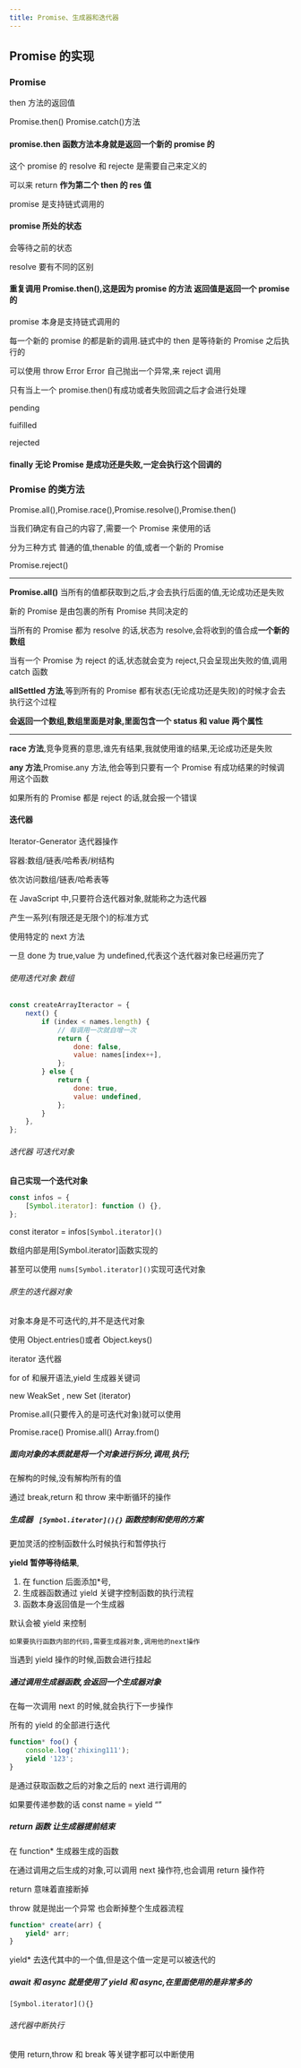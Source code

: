 ```yaml
---
title: Promise、生成器和迭代器
---
```


## Promise 的实现

### Promise

then 方法的返回值

Promise.then() Promise.catch()方法

#### promise.then 函数方法本身就是返回一个新的 promise 的

这个 promise 的 resolve 和 rejecte 是需要自己来定义的

可以来 return **作为第二个 then 的 res 值**

promise 是支持链式调用的

#### promise 所处的状态

会等待之前的状态

resolve 要有不同的区别

#### 重复调用 Promise.then(),这是因为 promise 的方法 返回值是返回一个 promise 的

promise 本身是支持链式调用的

每一个新的 promise 的都是新的调用.链式中的 then 是等待新的 Promise 之后执行的

可以使用 throw Error Error 自己抛出一个异常,来 reject 调用

只有当上一个 promise.then()有成功或者失败回调之后才会进行处理

pending

fuifilled

rejected

#### finally 无论 Promise 是成功还是失败,一定会执行这个回调的

### Promise 的类方法

Promise.all(),Promise.race(),Promise.resolve(),Promise.then()

当我们确定有自己的内容了,需要一个 Promise 来使用的话

分为三种方式 普通的值,thenable 的值,或者一个新的 Promise

Promise.reject()

---

**Promise.all()** 当所有的值都获取到之后,才会去执行后面的值,无论成功还是失败

新的 Promise 是由包裹的所有 Promise 共同决定的

当所有的 Promise 都为 resolve 的话,状态为 resolve,会将收到的值合成**一个新的数组**

当有一个 Promise 为 reject 的话,状态就会变为 reject,只会呈现出失败的值,调用 catch 函数

**allSettled 方法**,等到所有的 Promise 都有状态(无论成功还是失败)的时候才会去执行这个过程

**会返回一个数组,数组里面是对象,里面包含一个 status 和 value 两个属性**

---

**race 方法**,竞争竞赛的意思,谁先有结果,我就使用谁的结果,无论成功还是失败

**any 方法**,Promise.any 方法,他会等到只要有一个 Promise 有成功结果的时候调用这个函数

如果所有的 Promise 都是 reject 的话,就会报一个错误

#### 迭代器

Iterator-Generator 迭代器操作

容器:数组/链表/哈希表/树结构

依次访问数组/链表/哈希表等

在 JavaScript 中,只要符合迭代器对象,就能称之为迭代器

产生一系列(有限还是无限个)的标准方式

使用特定的 next 方法

一旦 done 为 true,value 为 undefined,代表这个迭代器对象已经遍历完了

###### 使用迭代对象 数组

```js
const createArrayIteractor = {
	next() {
		if (index < names.length) {
			// 每调用一次就自增一次
			return {
				done: false,
				value: names[index++],
			};
		} else {
			return {
				done: true,
				value: undefined,
			};
		}
	},
};
```

###### 迭代器 可迭代对象

**自己实现一个迭代对象**

```js
const infos = {
	[Symbol.iterator]: function () {},
};
```

const iterator = infos`[Symbol.iterator]()`

数组内部是用[Symbol.iterator]函数实现的

甚至可以使用 `nums[Symbol.iterator]()`实现可迭代对象

###### 原生的迭代器对象

对象本身是不可迭代的,并不是迭代对象

使用 Object.entries()或者 Object.keys()

iterator 迭代器

for of 和展开语法,yield 生成器关键词

new WeakSet , new Set (iterator)

Promise.all(只要传入的是可迭代对象)就可以使用

Promise.race() Promise.all() Array.from()

##### 面向对象的本质就是将一个对象进行拆分,调用,执行;

在解构的时候,没有解构所有的值

通过 break,return 和 throw 来中断循环的操作

##### 生成器 ` [Symbol.iterator](){}` 函数控制和使用的方案

更加灵活的控制函数什么时候执行和暂停执行

**yield 暂停等待结果**,

1. 在 function 后面添加\*号,
2. 生成器函数通过 yield 关键字控制函数的执行流程
3. 函数本身返回值是一个生成器

默认会被 yield 来控制

`如果要执行函数内部的代码,需要生成器对象,调用他的next操作`

当遇到 yield 操作的时候,函数会进行挂起

##### 通过调用生成器函数,会返回一个生成器对象

在每一次调用 next 的时候,就会执行下一步操作

所有的 yield 的全部进行迭代

```js
function* foo() {
	console.log('zhixing111');
	yield '123';
}
```

是通过获取函数之后的对象之后的 next 进行调用的

如果要传递参数的话 const name = yield “”

##### return 函数 让生成器提前结束

在 function\* 生成器生成的函数

在通过调用之后生成的对象,可以调用 next 操作符,也会调用 return 操作符

return 意味着直接断掉

throw 就是抛出一个异常 也会断掉整个生成器流程

```js
function* create(arr) {
	yield* arr;
}
```

yield\* 去迭代其中的一个值,但是这个值一定是可以被迭代的

##### await 和 async 就是使用了 yield 和 async,在里面使用的是非常多的

`[Symbol.iterator](){}`

###### 迭代器中断执行

使用 return,throw 和 break 等关键字都可以中断使用
